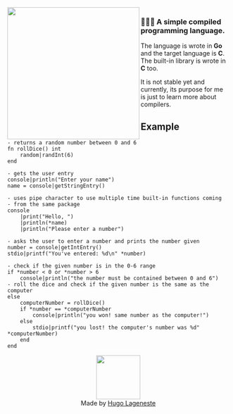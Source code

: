 <img width="300" src="https://i.imgur.com/WmpRtQP.png" align="left"/>

### 👩🏼‍💻 A simple compiled programming language.
The language is wrote in **Go** and the target language is **C**. The built-in library is wrote in **C** too.

It is not stable yet and currently, its purpose for me is just to learn more about compilers.

## Example
```paco
- returns a random number between 0 and 6
fn rollDice() int
    random|randInt(6)
end

- gets the user entry
console|println("Enter your name")
name = console|getStringEntry()

- uses pipe character to use multiple time built-in functions coming
- from the same package
console
    |print("Hello, ")
    |println(*name)
    |println("Please enter a number")

- asks the user to enter a number and prints the number given
number = console|getIntEntry()
stdio|printf("You've entered: %d\n" *number)

- check if the given number is in the 0-6 range
if *number < 0 or *number > 6
    console|println("the number must be contained between 0 and 6")
- roll the dice and check if the given number is the same as the computer
else
    computerNumber = rollDice()
    if *number == *computerNumber
        console|println("you won! same number as the computer!")
    else
        stdio|printf("you lost! the computer's number was %d" *computerNumber)
    end
end
```

<p align="center">
     <img width="100" src="https://i.imgur.com/RleFr3v.png"/><br>
     Made by <a href="https://github.com/hugolgst">Hugo Lageneste</a>
</p>
